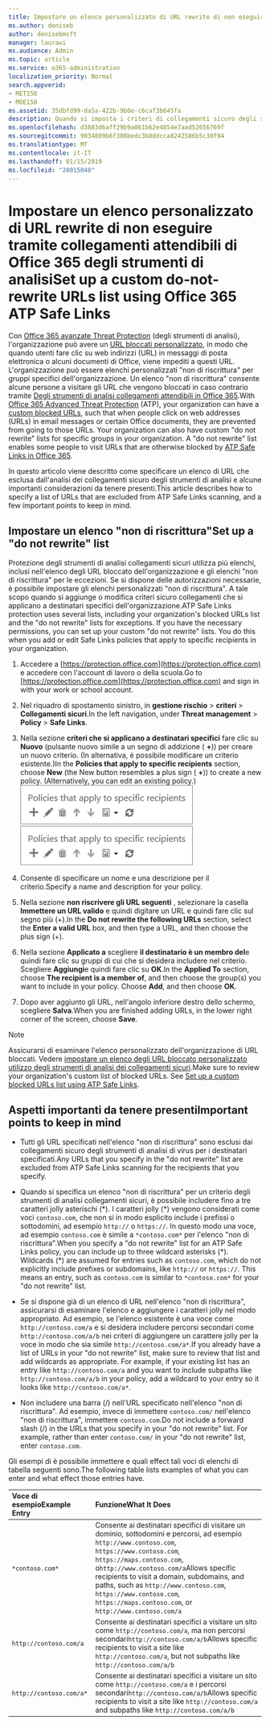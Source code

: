 ```yaml
---
title: Impostare un elenco personalizzato di URL rewrite di non eseguire tramite collegamenti attendibili di Office 365 degli strumenti di analisi
ms.author: deniseb
author: denisebmsft
manager: laurawi
ms.audience: Admin
ms.topic: article
ms.service: o365-administration
localization_priority: Normal
search.appverid:
- MET150
- MOE150
ms.assetid: 35dbfd99-da5a-422b-9b0e-c6caf3b645fa
description: Quando si imposta i criteri di collegamenti sicuro degli strumenti di analisi, è possibile includere una riscrittura di non eseguire ' elenco degli URL per abilitare alcune persone all'interno dell'organizzazione visitare i siti che includono nell'elenco.
ms.openlocfilehash: d3883d6aff29b9a061b62e4854e7aad52656769f
ms.sourcegitcommit: 9034809b6f308bedc3b8ddcca8242586b5c30f94
ms.translationtype: MT
ms.contentlocale: it-IT
ms.lasthandoff: 01/15/2019
ms.locfileid: "28015048"
---
```

# <a name="set-up-a-custom-do-not-rewrite-urls-list-using-office-365-atp-safe-links"></a><span data-ttu-id="d62fe-103">Impostare un elenco personalizzato di URL rewrite di non eseguire tramite collegamenti attendibili di Office 365 degli strumenti di analisi</span><span class="sxs-lookup"><span data-stu-id="d62fe-103">Set up a custom do-not-rewrite URLs list using Office 365 ATP Safe Links</span></span>

<span data-ttu-id="d62fe-p101">Con [Office 365 avanzate Threat Protection](office-365-atp.md) (degli strumenti di analisi), l'organizzazione può avere un [URL bloccati personalizzato](set-up-a-custom-blocked-urls-list-wtih-atp.md), in modo che quando utenti fare clic su web indirizzi (URL) in messaggi di posta elettronica o alcuni documenti di Office, viene impediti a questi URL. L'organizzazione può essere elenchi personalizzati "non di riscrittura" per gruppi specifici dell'organizzazione. Un elenco "non di riscrittura" consente alcune persone a visitare gli URL che vengono bloccati in caso contrario tramite [Degli strumenti di analisi collegamenti attendibili in Office 365](atp-safe-links.md).</span><span class="sxs-lookup"><span data-stu-id="d62fe-p101">With [Office 365 Advanced Threat Protection](office-365-atp.md) (ATP), your organization can have a [custom blocked URLs](set-up-a-custom-blocked-urls-list-wtih-atp.md), such that when people click on web addresses (URLs) in email messages or certain Office documents, they are prevented from going to those URLs. Your organization can also have custom "do not rewrite" lists for specific groups in your organization. A "do not rewrite" list enables some people to visit URLs that are otherwise blocked by [ATP Safe Links in Office 365](atp-safe-links.md).</span></span> 
  
<span data-ttu-id="d62fe-107">In questo articolo viene descritto come specificare un elenco di URL che esclusa dall'analisi dei collegamenti sicuro degli strumenti di analisi e alcune importanti considerazioni da tenere presenti.</span><span class="sxs-lookup"><span data-stu-id="d62fe-107">This article describes how to specify a list of URLs that are excluded from ATP Safe Links scanning, and a few important points to keep in mind.</span></span>

## <a name="set-up-a-do-not-rewrite-list"></a><span data-ttu-id="d62fe-108">Impostare un elenco "non di riscrittura"</span><span class="sxs-lookup"><span data-stu-id="d62fe-108">Set up a "do not rewrite" list</span></span>

<span data-ttu-id="d62fe-p102">Protezione degli strumenti di analisi collegamenti sicuri utilizza più elenchi, inclusi nell'elenco degli URL bloccato dell'organizzazione e gli elenchi "non di riscrittura" per le eccezioni. Se si dispone delle autorizzazioni necessarie, è possibile impostare gli elenchi personalizzati "non di riscrittura". A tale scopo quando si aggiunge o modifica criteri sicuro collegamenti che si applicano a destinatari specifici dell'organizzazione.</span><span class="sxs-lookup"><span data-stu-id="d62fe-p102">ATP Safe Links protection uses several lists, including your organization's blocked URLs list and the "do not rewrite" lists for exceptions. If you have the necessary permissions, you can set up your custom "do not rewrite" lists. You do this when you add or edit Safe Links policies that apply to specific recipients in your organization.</span></span> 
  
1. <span data-ttu-id="d62fe-112">Accedere a [https://protection.office.com](https://protection.office.com) e accedere con l'account di lavoro o della scuola.</span><span class="sxs-lookup"><span data-stu-id="d62fe-112">Go to [https://protection.office.com](https://protection.office.com) and sign in with your work or school account.</span></span> 
    
2. <span data-ttu-id="d62fe-113">Nel riquadro di spostamento sinistro, in **gestione rischio** \> **criteri** \> **Collegamenti sicuri**.</span><span class="sxs-lookup"><span data-stu-id="d62fe-113">In the left navigation, under **Threat management** \> **Policy** \> **Safe Links**.</span></span>
    
3. <span data-ttu-id="d62fe-p103">Nella sezione **criteri che si applicano a destinatari specifici** fare clic su **Nuovo** (pulsante nuovo simile a un segno di addizione ( **+**)) per creare un nuovo criterio. (In alternativa, è possibile modificare un criterio esistente.)</span><span class="sxs-lookup"><span data-stu-id="d62fe-p103">In the **Policies that apply to specific recipients** section, choose **New** (the New button resembles a plus sign ( **+**)) to create a new policy. (Alternatively, you can edit an existing policy.)</span></span><br/><span data-ttu-id="d62fe-116">![Selezionare nuovo per aggiungere un criterio di collegamenti sicuro per i destinatari di posta elettronica specifico](media/01073f42-3cec-4ddb-8c10-4d33ec434676.png)</span><span class="sxs-lookup"><span data-stu-id="d62fe-116">![Choose New to add a Safe Links policy for specific email recipients](media/01073f42-3cec-4ddb-8c10-4d33ec434676.png)</span></span>
  
4. <span data-ttu-id="d62fe-117">Consente di specificare un nome e una descrizione per il criterio.</span><span class="sxs-lookup"><span data-stu-id="d62fe-117">Specify a name and description for your policy.</span></span>
    
5. <span data-ttu-id="d62fe-118">Nella sezione **non riscrivere gli URL seguenti** , selezionare la casella **Immettere un URL valido** e quindi digitare un URL e quindi fare clic sul segno più (+).</span><span class="sxs-lookup"><span data-stu-id="d62fe-118">In the **Do not rewrite the following URLs** section, select the **Enter a valid URL** box, and then type a URL, and then choose the plus sign (+).</span></span> 
    
6. <span data-ttu-id="d62fe-p104">Nella sezione **Applicato a** scegliere **il destinatario è un membro del**e quindi fare clic su gruppi di cui che si desidera includere nel criterio. Scegliere **Aggiungi**e quindi fare clic su **OK**.</span><span class="sxs-lookup"><span data-stu-id="d62fe-p104">In the **Applied To** section, choose **The recipient is a member of**, and then choose the group(s) you want to include in your policy. Choose **Add**, and then choose **OK**.</span></span>
    
7. <span data-ttu-id="d62fe-121">Dopo aver aggiunto gli URL, nell'angolo inferiore destro dello schermo, scegliere **Salva**.</span><span class="sxs-lookup"><span data-stu-id="d62fe-121">When you are finished adding URLs, in the lower right corner of the screen, choose **Save**.</span></span>
    
> [!NOTE]
> <span data-ttu-id="d62fe-p105">Assicurarsi di esaminare l'elenco personalizzato dell'organizzazione di URL bloccati. Vedere [impostare un elenco degli URL bloccato personalizzato utilizzo degli strumenti di analisi dei collegamenti sicuri](set-up-a-custom-blocked-urls-list-wtih-atp.md).</span><span class="sxs-lookup"><span data-stu-id="d62fe-p105">Make sure to review your organization's custom list of blocked URLs. See [Set up a custom blocked URLs list using ATP Safe Links](set-up-a-custom-blocked-urls-list-wtih-atp.md).</span></span> 
  
## <a name="important-points-to-keep-in-mind"></a><span data-ttu-id="d62fe-124">Aspetti importanti da tenere presenti</span><span class="sxs-lookup"><span data-stu-id="d62fe-124">Important points to keep in mind</span></span>

- <span data-ttu-id="d62fe-125">Tutti gli URL specificati nell'elenco "non di riscrittura" sono esclusi dai collegamenti sicuro degli strumenti di analisi di virus per i destinatari specificati.</span><span class="sxs-lookup"><span data-stu-id="d62fe-125">Any URLs that you specify in the "do not rewrite" list are excluded from ATP Safe Links scanning for the recipients that you specify.</span></span>
 
- <span data-ttu-id="d62fe-p106">Quando si specifica un elenco "non di riscrittura" per un criterio degli strumenti di analisi collegamenti sicuri, è possibile includere fino a tre caratteri jolly asterischi (\*). I caratteri jolly (\*) vengono considerati come voci `contoso.com`, che non si in modo esplicito include i prefissi o sottodomini, ad esempio `http://` o `https://`. In questo modo una voce, ad esempio `contoso.com` è simile a `*contoso.com*` per l'elenco "non di riscrittura".</span><span class="sxs-lookup"><span data-stu-id="d62fe-p106">When you specify a "do not rewrite" list for an ATP Safe Links policy, you can include up to three wildcard asterisks (\*). Wildcards (\*) are assumed for entries such as `contoso.com`, which do not explicitly include prefixes or subdomains, like `http://` or `https://`. This means an entry, such as `contoso.com` is similar to `*contoso.com*` for your "do not rewrite" list.</span></span>

- <span data-ttu-id="d62fe-p107">Se si dispone già di un elenco di URL nell'elenco "non di riscrittura", assicurarsi di esaminare l'elenco e aggiungere i caratteri jolly nel modo appropriato. Ad esempio, se l'elenco esistente è una voce come `http://contoso.com/a` e si desidera includere percorsi secondari come `http://contoso.com/a/b` nei criteri di aggiungere un carattere jolly per la voce in modo che sia simile `http://contoso.com/a*`.</span><span class="sxs-lookup"><span data-stu-id="d62fe-p107">If you already have a list of URLs in your "do not rewrite" list, make sure to review that list and add wildcards as appropriate. For example, if your existing list has an entry like `http://contoso.com/a` and you want to include subpaths like `http://contoso.com/a/b` in your policy, add a wildcard to your entry so it looks like `http://contoso.com/a*`.</span></span>
    
- <span data-ttu-id="d62fe-p108">Non includere una barra (/) nell'URL specificato nell'elenco "non di riscrittura". Ad esempio, invece di immettere `contoso.com/` nell'elenco "non di riscrittura", immettere `contoso.com`.</span><span class="sxs-lookup"><span data-stu-id="d62fe-p108">Do not include a forward slash (/) in the URLs that you specify in your "do not rewrite" list. For example, rather than enter `contoso.com/` in your "do not rewrite" list, enter `contoso.com`.</span></span>
    
<span data-ttu-id="d62fe-133">Gli esempi di è possibile immettere e quali effect tali voci di elenchi di tabella seguenti sono.</span><span class="sxs-lookup"><span data-stu-id="d62fe-133">The following table lists examples of what you can enter and what effect those entries have.</span></span>
    
|<span data-ttu-id="d62fe-134">**Voce di esempio**</span><span class="sxs-lookup"><span data-stu-id="d62fe-134">**Example Entry**</span></span>|<span data-ttu-id="d62fe-135">**Funzione**</span><span class="sxs-lookup"><span data-stu-id="d62fe-135">**What It Does**</span></span>|
|:-----|:-----|
|`*contoso.com*`  <br/> |<span data-ttu-id="d62fe-136">Consente ai destinatari specifici di visitare un dominio, sottodomini e percorsi, ad esempio `http://www.contoso.com`, `https://www.contoso.com`, `https://maps.contoso.com`, o`http://www.contoso.com/a`</span><span class="sxs-lookup"><span data-stu-id="d62fe-136">Allows specific recipients to visit a domain, subdomains, and paths, such as `http://www.contoso.com`, `https://www.contoso.com`, `https://maps.contoso.com`, or `http://www.contoso.com/a`</span></span>  <br/> |
|`http://contoso.com/a`  <br/> |<span data-ttu-id="d62fe-137">Consente ai destinatari specifici a visitare un sito come `http://contoso.com/a`, ma non percorsi secondari`http://contoso.com/a/b`</span><span class="sxs-lookup"><span data-stu-id="d62fe-137">Allows specific recipients to visit a site like `http://contoso.com/a`, but not subpaths like `http://contoso.com/a/b`</span></span>  <br/> |
|`http://contoso.com/a*`  <br/> |<span data-ttu-id="d62fe-138">Consente ai destinatari specifici a visitare un sito come `http://contoso.com/a` e i percorsi secondari`http://contoso.com/a/b`</span><span class="sxs-lookup"><span data-stu-id="d62fe-138">Allows specific recipients to visit a site like `http://contoso.com/a` and subpaths like `http://contoso.com/a/b`</span></span>  <br/> |
   
 